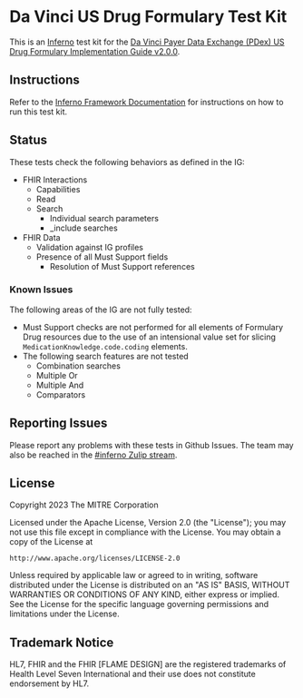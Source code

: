 # Da Vinci US Drug Formulary Test Kit

This is an [Inferno](https://inferno-framework.github.io/inferno-core/) test kit
for the [Da Vinci Payer Data Exchange (PDex) US Drug Formulary Implementation Guide v2.0.0](http://hl7.org/fhir/us/davinci-drug-formulary/STU2).

## Instructions

Refer to the [Inferno Framework
Documentation](https://inferno-framework.github.io/inferno-core/getting-started.html#running-an-existing-test-kit)
for instructions on how to run this test kit.

## Status

These tests check the following behaviors as defined in the IG:
- FHIR Interactions
  - Capabilities
  - Read
  - Search
    - Individual search parameters
    - _include searches
- FHIR Data
  - Validation against IG profiles
  - Presence of all Must Support fields
    - Resolution of Must Support references

### Known Issues
The following areas of the IG are not fully tested:
- Must Support checks are not performed for all elements of Formulary Drug
  resources due to the use of an intensional value set for slicing
  `MedicationKnowledge.code.coding` elements.
- The following search features are not tested
  - Combination searches
  - Multiple Or
  - Multiple And
  - Comparators

## Reporting Issues

Please report any problems with these tests in Github Issues. The team may also
be reached in the [#inferno Zulip
stream](https://chat.fhir.org/#narrow/stream/179309-inferno).

## License

Copyright 2023 The MITRE Corporation

Licensed under the Apache License, Version 2.0 (the "License"); you may not use
this file except in compliance with the License. You may obtain a copy of the
License at
```
http://www.apache.org/licenses/LICENSE-2.0
```
Unless required by applicable law or agreed to in writing, software distributed
under the License is distributed on an "AS IS" BASIS, WITHOUT WARRANTIES OR
CONDITIONS OF ANY KIND, either express or implied. See the License for the
specific language governing permissions and limitations under the License.

## Trademark Notice

HL7, FHIR and the FHIR [FLAME DESIGN] are the registered trademarks of Health
Level Seven International and their use does not constitute endorsement by HL7.

